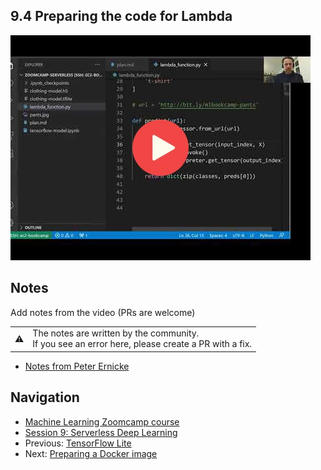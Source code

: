
## 9.4 Preparing the code for Lambda

<a href="https://www.youtube.com/watch?v=XXBUivsHhec&list=PL3MmuxUbc_hIhxl5Ji8t4O6lPAOpHaCLR"><img src="images/thumbnail-9-04.jpg"></a>
 




## Notes

Add notes from the video (PRs are welcome)


<table>
   <tr>
      <td>⚠️</td>
      <td>
         The notes are written by the community. <br>
         If you see an error here, please create a PR with a fix.
      </td>
   </tr>
</table>

* [Notes from Peter Ernicke](https://knowmledge.com/2023/12/03/ml-zoomcamp-2023-serverless-part-4/)

## Navigation

* [Machine Learning Zoomcamp course](../)
* [Session 9: Serverless Deep Learning](./)
* Previous: [TensorFlow Lite](03-tensorflow-lite.md)
* Next: [Preparing a Docker image](05-docker-image.md)
